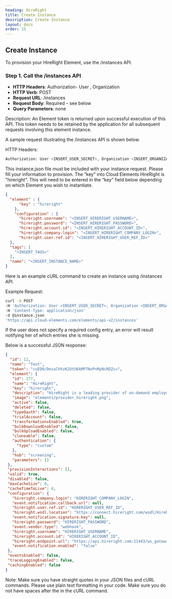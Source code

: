```yaml
---
heading: HireRight
title: Create Instance
description: Create Instance
layout: docs
order: 15
---
```


## Create Instance

To provision your HireRight Element, use the /instances API.

### Step 1. Call the /instances API

* __HTTP Headers__: Authorization- User <user secret>, Organization <organization secret>
* __HTTP Verb__: POST
* __Request URL__: /instances
* __Request Body__: Required – see below
* __Query Parameters__: none

Description: An Element token is returned upon successful execution of this API. This token needs to be retained by the application for all subsequent requests involving this element instance.

A sample request illustrating the /instances API is shown below.

HTTP Headers:

```bash
Authorization: User <INSERT_USER_SECRET>, Organization <INSERT_ORGANIZATION_SECRET>

```
This instance.json file must be included with your instance request.  Please fill your information to provision.  The “key” into Cloud Elements HireRight is "hireright".  This will need to be entered in the “key” field below depending on which Element you wish to instantiate.

```json
{
  "element" : {
      "key" : "hireright"
    },
    "configuration" : {
      "hireright.username": "<INSERT_HIRERIGHT_USERNAME>",
      "hireright.password": "<INSERT_HIRERIGHT_PASSWORD>",
      "hireright.account.id": "<INSERT_HIRERIGHT_ACCOUNT_ID>",
      "hireright.company.login": "<INSERT_HIRERIGHT_COMPANY_LOGIN>",
      "hireright.user.ref.id": "<INSERT_HIRERIGHT_USER_REF_ID>"
  },
  "tags": [
    "<INSERT_TAGS>"
  ],
  "name": "<INSERT_INSTANCE_NAME>"
}
```

Here is an example cURL command to create an instance using /instances API.

Example Request:

```bash
curl -X POST
-H 'Authorization: User <INSERT_USER_SECRET>, Organization <INSERT_ORGANIZATION_SECRET>'
-H 'Content-Type: application/json'
-d @instance.json
'https://api.cloud-elements.com/elements/api-v2/instances'
```

If the user does not specify a required config entry, an error will result notifying her of which entries she is missing.

Below is a successful JSON response:

```json
{
  "id": 12,
  "name": "Test",
  "token": "cuED0/DezalhhzK2OtO6kMP7NvPnMyNcRDZc=",
  "element": {
   "id": 277,
   "name": "HireRight",
   "key": "hireright",
   "description": "HireRight is a leading provider of on-demand employment background checks, drug testing, Form I-9 and employment and education verifications.",
   "image": "elements/provider_hireright.png",
   "active": false,
   "deleted": false,
   "typeOauth": false,
   "trialAccount": false,
   "transformationsEnabled": true,
   "bulkDownloadEnabled": false,
   "bulkUploadEnabled": false,
   "cloneable": false,
   "authentication": {
     "type": "custom"
   },
   "hub": "screening",
   "parameters": []
 },
 "provisionInteractions": [],
 "valid": true,
 "disabled": false,
 "maxCacheSize": 0,
 "cacheTimeToLive": 0,
 "configuration": {
   "hireright.company.login": "HIRERIGHT_COMPANY_LOGIN",
   "event.notification.callback.url": null,
   "hireright.user.ref.id": "HIRERIGHT_USER_REF_ID",
   "hireright.wsdl.location": "https://connect.hireright.com/wsdl/HireRightAPI.wsdl",
   "event.notification.signature.key": null,
   "hireright.password": "HIRERIGHT_PASSWORD",
   "event.vendor.type": "webhook",
   "hireright.username": "HIRERIGHT_USERNAME",
   "hireright.account.id": "HIRERIGHT_ACCOUNT_ID",
   "hireright.endpoint.url": "https://api.hireright.com:11443/ws_gateway/HireRightAPI/v/1/2",
   "event.notification.enabled": "false"
 },
 "eventsEnabled": false,
 "traceLoggingEnabled": false,
 "cachingEnabled": false
}
```

Note:  Make sure you have straight quotes in your JSON files and cURL commands.  Please use plain text formatting in your code.  Make sure you do not have spaces after the in the cURL command.
